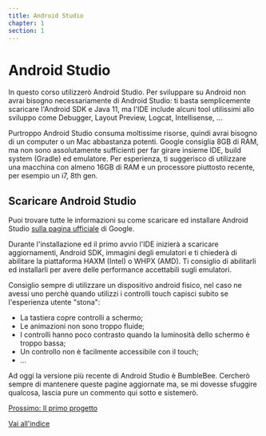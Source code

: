 ```yaml
---
title: Android Studio
chapter: 1
section: 1
---
```

# Android Studio

In questo corso utilizzerò Android Studio. Per sviluppare su Android non avrai bisogno necessariamente di Android 
Studio: ti basta semplicemente scaricare l'Android SDK e Java 11, ma l'IDE include alcuni tool utilissimi allo sviluppo 
come Debugger, Layout Preview, Logcat, Intellisense, ...

Purtroppo Android Studio consuma moltissime risorse, quindi avrai bisogno di un computer o un Mac abbastanza potenti. 
Google consiglia 8GB di RAM, ma non sono assolutamente sufficienti per far girare insieme IDE, build system (Gradle) ed 
emulatore. Per esperienza, ti suggerisco di utilizzare una macchina con almeno 16GB di RAM e un processore piuttosto 
recente, per esempio un i7, 8th gen.


## Scaricare Android Studio
Puoi trovare tutte le informazioni su come scaricare ed installare Android Studio
[sulla pagina ufficiale](https://developer.android.com/studio) di Google.

Durante l'installazione ed il primo avvio l'IDE inizierà a scaricare aggiornamenti, Android SDK, immagini degli 
emulatori e ti chiederà di abilitare la piattaforma HAXM (Intel) o WHPX (AMD). Ti consiglio di abilitarli ed installarli 
per avere delle performance accettabili sugli emulatori.

Consiglio sempre di utilizzare un dispositivo android fisico, nel caso ne avessi uno perchè quando utilizzi i controlli 
touch capisci subito se l'esperienza utente "stona":


- La tastiera copre controlli a schermo;
- Le animazioni non sono troppo fluide;
- I controlli hanno poco contrasto quando la luminosità dello schermo è troppo bassa;
- Un controllo non è facilmente accessibile con il touch;
- ...

Ad oggi la versione più recente di Android Studio è BumbleBee. Cercherò sempre di mantenere queste pagine aggiornate ma,
se mi dovesse sfuggire qualcosa, lascia pure un commento qui sotto e sistemerò.

[Prossimo: Il primo progetto](1.2_first_project.md)

[Vai all'indice](index_of_content.md)
